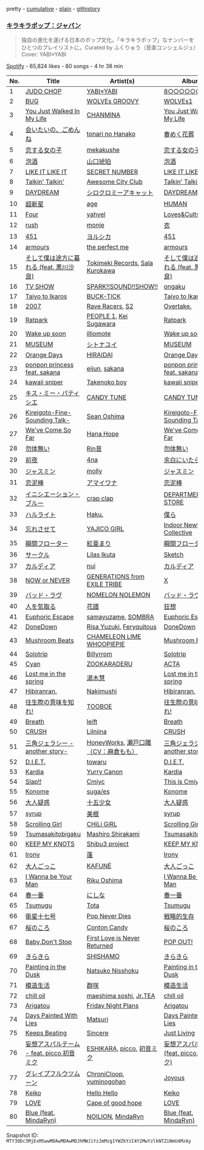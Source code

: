 pretty - [cumulative](/playlists/cumulative/37i9dQZF1DWVlypmfyCIGr.md) - [plain](/playlists/plain/37i9dQZF1DWVlypmfyCIGr) - [githistory](https://github.githistory.xyz/mackorone/spotify-playlist-archive/blob/main/playlists/plain/37i9dQZF1DWVlypmfyCIGr)

### [キラキラポップ：ジャパン](https://open.spotify.com/playlist/37i9dQZF1DWVlypmfyCIGr)

> 独自の進化を遂げる日本のポップ文化。「キラキラポップ」なナンバーをひとつのプレイリストに。Curated by ふくりゅう（音楽コンシェルジュ）Cover: YABI×YABI

[Spotify](https://open.spotify.com/user/spotify) - 65,824 likes - 80 songs - 4 hr 38 min

| No. | Title | Artist(s) | Album | Length |
|---|---|---|---|---|
| 1 | [JUDO CHOP](https://open.spotify.com/track/78e1cuUciIjZd1bQ2QzLQN) | [YABI×YABI](https://open.spotify.com/artist/5lNh74hra4Q3pgXdV8nMjz) | [8○○○○○○Z○○](https://open.spotify.com/album/0RvzLnpAYRmB0N6dpCy2EF) | 2:49 |
| 2 | [BUG](https://open.spotify.com/track/3VrKMD6nX9hX9TVCaO4NJe) | [WOLVEs GROOVY](https://open.spotify.com/artist/753fRmPGbnQKAnD3pr1M1H) | [WOLVEs1](https://open.spotify.com/album/6v8VrQJqWItervIj8OTISL) | 3:25 |
| 3 | [You Just Walked In My Life](https://open.spotify.com/track/7eRHytSFVvMRNk1at0HkWs) | [CHANMINA](https://open.spotify.com/artist/2vjeuQwzSP5ErC1S41gONX) | [You Just Walked In My Life](https://open.spotify.com/album/3r6AKB3Zf1lTcG0et17Hdz) | 2:59 |
| 4 | [会いたいの、ごめんね](https://open.spotify.com/track/4PF7zsFQ9Hyw9UwIkRKuuw) | [tonari no Hanako](https://open.spotify.com/artist/3p7Un86kbW52HgEPeoyl26) | [春めく花葬](https://open.spotify.com/album/43CMs9S0bbOhaa6luutaCz) | 3:20 |
| 5 | [恋する女の子](https://open.spotify.com/track/0FwGg3JX9cYGPsEcQjlMLp) | [mekakushe](https://open.spotify.com/artist/0CWyD7hgBLQ7dIUGEDkAWz) | [恋する女の子](https://open.spotify.com/album/4XoCqA7BAjTZjM7aQPkonP) | 4:52 |
| 6 | [泡酒](https://open.spotify.com/track/7ov2fXYps7fTGRq5x3xAzK) | [山口琥珀](https://open.spotify.com/artist/0QDSsr6m9R1pBJOh6l9V0E) | [泡酒](https://open.spotify.com/album/2XGBXw78SFZzyWAKAPWDwI) | 1:52 |
| 7 | [LIKE IT LIKE IT](https://open.spotify.com/track/7ISeBBHzZgNWiDjJEcv3YH) | [SECRET NUMBER](https://open.spotify.com/artist/7qxo9RTWfEoFKN7XGtNV6V) | [LIKE IT LIKE IT](https://open.spotify.com/album/78pg93B2eu8AMtNtCyWyA2) | 3:08 |
| 8 | [Talkin' Talkin'](https://open.spotify.com/track/5qvsE4V7Vpqa8GHDHQoQta) | [Awesome City Club](https://open.spotify.com/artist/7jGn8qhLb48n7yMMNfAoHv) | [Talkin' Talkin'](https://open.spotify.com/album/76D9Qr6EaD8P56RKKjgCF9) | 3:44 |
| 9 | [DAYDREAM](https://open.spotify.com/track/5kgypixQm9YDAiW0cXV3Kb) | [シロクロミーアキャット](https://open.spotify.com/artist/1Df09q3nInMTxbmnre927z) | [DAYDREAM](https://open.spotify.com/album/2iLq3U9ggelOp0MBb90stk) | 3:02 |
| 10 | [超新星](https://open.spotify.com/track/1LMBCAzPddcDx3rwb3LaSp) | [age](https://open.spotify.com/artist/4LUAh1USHuVZQZsEuovdLg) | [HUMAN](https://open.spotify.com/album/2ff6i92pRXmlG5QpKDOeuU) | 3:36 |
| 11 | [Four](https://open.spotify.com/track/5kYn9qvedVqJ7pef7uxGgH) | [yahyel](https://open.spotify.com/artist/1PSuZ74d4aJt9LR4fIoBNo) | [Loves&Cults](https://open.spotify.com/album/4N8YhEmhvmSBlunbdjTKdL) | 3:38 |
| 12 | [rush](https://open.spotify.com/track/0nwExdohc2fbpAyAXr0udo) | [monje](https://open.spotify.com/artist/5UqQ3L8MFnpqFHW2oUy56Y) | [衣](https://open.spotify.com/album/4WkdCPzpqwvJWQS5jTTDHR) | 4:32 |
| 13 | [451](https://open.spotify.com/track/3M6R3MaIkliOaZQ4YX67W1) | [ヨルシカ](https://open.spotify.com/artist/4UK2Lzi6fBfUi9rpDt6cik) | [451](https://open.spotify.com/album/36NUlhlgw0Nkj1uYrkckHB) | 3:29 |
| 14 | [armours](https://open.spotify.com/track/735XuL8IUQVavOXe1KZCGd) | [the perfect me](https://open.spotify.com/artist/4lIWDVV24qRp0ULdEEDYTf) | [armours](https://open.spotify.com/album/73lS93iSdElrCDaMF9c5Mt) | 3:10 |
| 15 | [そして僕は途方に暮れる \(feat\. 黒川沙良\)](https://open.spotify.com/track/0saXHM5Z0JU0vjYUYOQ3nC) | [Tokimeki Records](https://open.spotify.com/artist/73vrL9RiKlSaQFo2izavC1), [Sala Kurokawa](https://open.spotify.com/artist/5gfV2sADb4hk8v0l3TxN15) | [そして僕は途方に暮れる \(feat\. 黒川沙良\)](https://open.spotify.com/album/2RplRrB1GzCpovo9YoyXAW) | 4:24 |
| 16 | [TV SHOW](https://open.spotify.com/track/4vg4jaBzzfuorGHqEaQIIN) | [SPARK!!SOUND!!SHOW!!](https://open.spotify.com/artist/1bFs9Etj0H2sq0vmmwmmDU) | [ongaku](https://open.spotify.com/album/7cmXn8tyiU7l9KpG33f2RD) | 2:56 |
| 17 | [Taiyo to Ikaros](https://open.spotify.com/track/3xLIAnOBUvz3tcMIn6zh7L) | [BUCK\-TICK](https://open.spotify.com/artist/2DiecQcRbDuSJuSPKtirrX) | [Taiyo to Ikaros](https://open.spotify.com/album/2ZC6smjFEaTONbYg0vnaBx) | 4:30 |
| 18 | [2007](https://open.spotify.com/track/0krqsfcviGEyWqcXDUVLon) | [Rave Racers](https://open.spotify.com/artist/7cAx8raTkmzauwfJqGj0Ug), [S2](https://open.spotify.com/artist/0IzMiHAuFdr9HUYxgzaCS3) | [Overtake.](https://open.spotify.com/album/5T0w38lAoRUZ1qtT9nafEt) | 4:02 |
| 19 | [Ratpark](https://open.spotify.com/track/451krgfVbiNmFxAIXTGQjL) | [PEOPLE 1](https://open.spotify.com/artist/2llRPLPOCvnAiUozItvPsU), [Kei Sugawara](https://open.spotify.com/artist/7xlTOxmnztZVNgoPlMV6YS) | [Ratpark](https://open.spotify.com/album/3B88ap6PgLfLt41faNFPsN) | 3:32 |
| 20 | [Wake up soon](https://open.spotify.com/track/0siU3JMlnOYfANLVyYXX0D) | [illiomote](https://open.spotify.com/artist/3WT4BJFKhoWN3Mc8TDcH7v) | [Wake up soon](https://open.spotify.com/album/1GRLAC0RJNALOdCRj8pugK) | 3:00 |
| 21 | [MUSEUM](https://open.spotify.com/track/5ug8HRgPsLGVdclcsho8L5) | [シトナユイ](https://open.spotify.com/artist/0kWlfrKUtyyjipOtWz5gkB) | [MUSEUM](https://open.spotify.com/album/5UOT8OI83xiUFqpkPfr2kv) | 4:27 |
| 22 | [Orange Days](https://open.spotify.com/track/3DiUeAXtGIivmWjTMimKwm) | [HIRAIDAI](https://open.spotify.com/artist/7JthQ6zwNzfxRfIEjp6wUs) | [Orange Days](https://open.spotify.com/album/6atQ8dmI3YfyZM6v90sSTw) | 3:46 |
| 23 | [ponpon princess feat\. sakana](https://open.spotify.com/track/7cjJIpMrVa8T0J1ynjkWlC) | [eijun](https://open.spotify.com/artist/3fZEXtz36reclpIaZpu1Bx), [sakana](https://open.spotify.com/artist/7ynWqUtYVEl1GOhC4LmsT9) | [ponpon princess feat\. sakana](https://open.spotify.com/album/2Idc44WfNuUsxUQpna6CGt) | 2:03 |
| 24 | [kawaii sniper](https://open.spotify.com/track/1CWxL8vJPg1X9i80YkE2rl) | [Takenoko boy](https://open.spotify.com/artist/2zKwytgt08aI3hRAkwXLSV) | [kawaii sniper](https://open.spotify.com/album/3i5hWVYZSlmyyUc3p79Pu3) | 2:34 |
| 25 | [キス・ミー・パティシエ](https://open.spotify.com/track/4PMaqbGA4mX7lyvZEPSW1t) | [CANDY TUNE](https://open.spotify.com/artist/4Yq4M6kdQTjkPBOp7aPJrA) | [CANDY TUNE](https://open.spotify.com/album/1wWlPzZxCuehpTuuZpVGs3) | 3:36 |
| 26 | [Kireigoto\-Fine\-Sounding Talk\-](https://open.spotify.com/track/47rj7wj8LDSiSHPa7noXDl) | [Sean Oshima](https://open.spotify.com/artist/4LC3wsmgBW48A6DtXtCWsw) | [Kireigoto\-Fine\-Sounding Talk\-](https://open.spotify.com/album/0XxEaLhmvfcbhUFUHpRY33) | 3:03 |
| 27 | [We've Come So Far](https://open.spotify.com/track/6NPWhHGuKj5lHVOYCjqENO) | [Hana Hope](https://open.spotify.com/artist/0HRps5F3fAsPL6QmFCdK7a) | [We've Come So Far](https://open.spotify.com/album/6TdjKQw56ZFOExxjqQf7qo) | 3:58 |
| 28 | [勿体無い](https://open.spotify.com/track/3GQJb7NMVZ8yBRpap7N3TJ) | [Rin音](https://open.spotify.com/artist/2sd5k8N8cAOm6Q8OCcePw4) | [勿体無い](https://open.spotify.com/album/7eBRbpcDWdzLYpCShTY9Xb) | 3:35 |
| 29 | [前夜](https://open.spotify.com/track/57M5gx8YCxENPqSgNFoi8c) | [4na](https://open.spotify.com/artist/4oFbU35Y1ezMvUlB6B5MTF) | [余白にいたら、](https://open.spotify.com/album/7FRSMhZwqwmU1kmmqyljCW) | 2:49 |
| 30 | [ジャスミン](https://open.spotify.com/track/0c3QOJwuRjt37y8slQJP3q) | [molly](https://open.spotify.com/artist/7gWcKdcutmkQ3igGkCuvh0) | [ジャスミン](https://open.spotify.com/album/0q0k77bwg8U7JZ16zD0OdM) | 2:57 |
| 31 | [恋泥棒](https://open.spotify.com/track/1Ix2IwgYQFShNN4qNW5DIn) | [アマイワナ](https://open.spotify.com/artist/78khO3LkYjAc4VSpHOJjrH) | [恋泥棒](https://open.spotify.com/album/0w67nVWIK7m26RJ7GTa1AA) | 3:24 |
| 32 | [イニシエーション・ブルー](https://open.spotify.com/track/2G8BMXMdyoayATY9lw9Fll) | [crap clap](https://open.spotify.com/artist/1qefytAD4qHuTqxo2iw6sD) | [DEPARTMENT STORE](https://open.spotify.com/album/2nISP3l0hm6Xfrwn1y93Tr) | 5:07 |
| 33 | [ハルライト](https://open.spotify.com/track/0TlYqk7DByP0m1rSASRIP8) | [Haku.](https://open.spotify.com/artist/5qJEtz7aC2nwA9LsjfkGVM) | [僕ら](https://open.spotify.com/album/4PKSj5EYOsSRFVS8V1gF9m) | 3:41 |
| 34 | [忘れさせて](https://open.spotify.com/track/5IXxkcxGm9Tk0DmeH8YtV8) | [YAJICO GIRL](https://open.spotify.com/artist/0Tf7tr107S3YnHo2BIOPX4) | [Indoor Newtown Collective](https://open.spotify.com/album/2bEq5HpMoGQRikWSVJEacq) | 4:07 |
| 35 | [瞬間フローター](https://open.spotify.com/track/2xkLi0VEYaVeddWJUnoGzP) | [紅亜まり](https://open.spotify.com/artist/2dhsnx503wG5oCsnFrRgec) | [瞬間フローター](https://open.spotify.com/album/1p6qegpQmgQL79FWAo8zPR) | 4:49 |
| 36 | [サークル](https://open.spotify.com/track/5sRnmEbAVSOcfqNlVwTfQe) | [Lilas Ikuta](https://open.spotify.com/artist/1qM11R4ylJyQiPJ0DffE9z) | [Sketch](https://open.spotify.com/album/5aCgGOMefRFhsLgclMThoy) | 3:15 |
| 37 | [カルディア](https://open.spotify.com/track/0kVun4yiUf31HhCVg3tBkY) | [nui](https://open.spotify.com/artist/1w8URhGe2U7oTUV0uTM2hF) | [カルディア](https://open.spotify.com/album/0HL2t2K4NaadhniILGbdY9) | 2:43 |
| 38 | [NOW or NEVER](https://open.spotify.com/track/5zxlFx6uXyshCgsDQY7SqC) | [GENERATIONS from EXILE TRIBE](https://open.spotify.com/artist/4HfuyMMy295oBvbIuXr0v8) | [X](https://open.spotify.com/album/7wK5PYGgs4HpeLibJmA0Hl) | 3:52 |
| 39 | [バッド・ラヴ](https://open.spotify.com/track/3snRYYwhtCnB73oyAB9PDM) | [NOMELON NOLEMON](https://open.spotify.com/artist/3PRXdiVu8lUkeCKw4ZUX4B) | [バッド・ラヴ](https://open.spotify.com/album/0DjAPzvefBWotibQ5nWABf) | 3:41 |
| 40 | [人を気取る](https://open.spotify.com/track/1vVUugAJ7BEGDeC4oM5bIk) | [花譜](https://open.spotify.com/artist/2c32JruIkUyfdycHmhIph4) | [狂想](https://open.spotify.com/album/1GDzE0TWO5XvWYbI9fSsCz) | 3:42 |
| 41 | [Euphoric Escape](https://open.spotify.com/track/3J50EjeL59ZYfJAYmWdLdW) | [samayuzame](https://open.spotify.com/artist/35rpDiXIsvLFJx0KaGvxK2), [SOMBRA](https://open.spotify.com/artist/4FsJdqeI2pBKVDyhGm19Dw) | [Euphoric Escape](https://open.spotify.com/album/6gMqQPVrchyoXtf1aKVnCw) | 3:23 |
| 42 | [DoneDown](https://open.spotify.com/track/2xXrdQCUB3rHpQBKYAPwQR) | [Risa Yuzuki](https://open.spotify.com/artist/5VGrNkixNGpKM2OBwEtHtl), [Feryquitous](https://open.spotify.com/artist/1Dpvdqieoo5Xq3zOWDHp30) | [DoneDown](https://open.spotify.com/album/0SCKhpzg8oKVYUp6jMnmXz) | 3:47 |
| 43 | [Mushroom Beats](https://open.spotify.com/track/5uJImPxcrsokmLjKHsRw67) | [CHAMELEON LIME WHOOPIEPIE](https://open.spotify.com/artist/1uP5mPkWII7Tcxp7xtqPmj) | [Mushroom Beats](https://open.spotify.com/album/1KtKcO4HY80jXFNuoq9pWp) | 2:14 |
| 44 | [Solotrip](https://open.spotify.com/track/0r3bAaZO1NsoKcWMT6zfEL) | [Billyrrom](https://open.spotify.com/artist/7our8lu1Vk9CLnFEu3JEbc) | [Solotrip](https://open.spotify.com/album/56pMu3efEN0UjMQ55cDDCo) | 3:12 |
| 45 | [Cyan](https://open.spotify.com/track/3aNHIkImfrlJmcTzM7OvHs) | [ZOOKARADERU](https://open.spotify.com/artist/0mkwliKa9Bf7kdXMV1iuMp) | [ACTA](https://open.spotify.com/album/3gjpogPcDu12ZDRaDtV5KL) | 2:14 |
| 46 | [Lost me in the spring](https://open.spotify.com/track/3f0kpCOw8mdqGfHIUnfeWK) | [湯木慧](https://open.spotify.com/artist/6CLuhpHEjf2V9eTf0yAYUr) | [Lost me in the spring](https://open.spotify.com/album/65Ky28Aj2m2doqoFPGAxjJ) | 4:07 |
| 47 | [Hibiranran.](https://open.spotify.com/track/2DqdszvU0Ue9A1zHAm33PG) | [Nakimushi](https://open.spotify.com/artist/2zv25U5N7QyNcn8I9kzZVn) | [Hibiranran.](https://open.spotify.com/album/0IpuDe5NRfYN1ICCyGf7OZ) | 3:04 |
| 48 | [往生際の意味を知れ!](https://open.spotify.com/track/7sdzicvFf1SlZXBahVjSTn) | [TOOBOE](https://open.spotify.com/artist/0HZLpOSMHpalBlUnONhynN) | [往生際の意味を知れ!](https://open.spotify.com/album/6uW1aOg3jHnj4VN1l7rfwU) | 2:59 |
| 49 | [Breath](https://open.spotify.com/track/6yZ8jfLRNv4LT9eH4tkDqo) | [leift](https://open.spotify.com/artist/57gMLz4GGinuQk4YnwwNv3) | [Breath](https://open.spotify.com/album/3vhP0VsvbiEWQIicYU6S8Z) | 2:44 |
| 50 | [CRUSH](https://open.spotify.com/track/0uPZfIYeaGtGAIHpGSh54t) | [Lilniina](https://open.spotify.com/artist/2sQQn4m6eLqk0wt3TOkaGw) | [CRUSH](https://open.spotify.com/album/5zTdHcu3znLImf0IMnwFlH) | 2:44 |
| 51 | [三角ジェラシー \-another story\-](https://open.spotify.com/track/2jIsNJpsfLqTQUUVJ8AUDc) | [HoneyWorks](https://open.spotify.com/artist/40oxjbVm3kdeyJEiGsKrmd), [瀬戸口雛（CV：麻倉もも）](https://open.spotify.com/artist/2YBlQwDHazL6jCrjIKgb1r) | [三角ジェラシー \-another story\-](https://open.spotify.com/album/4wbuBtlt0hDQKs7ky2xGkA) | 3:23 |
| 52 | [D.I.E.T.](https://open.spotify.com/track/3X3MG7NRGWSPx4Oc0efjsK) | [towaru](https://open.spotify.com/artist/0sogMPiEciDvpT4NcJfFUp) | [D.I.E.T.](https://open.spotify.com/album/5L7JsWiAlqhgT17qbPdJKW) | 3:17 |
| 53 | [Kardia](https://open.spotify.com/track/5GX5NgNPh67KbCOR8rgDTI) | [Yurry Canon](https://open.spotify.com/artist/1m34pv256vfYU7zY1vozJT) | [Kardia](https://open.spotify.com/album/5NhUQQnbNfrqAzZkv7yhxg) | 2:43 |
| 54 | [Slap!!](https://open.spotify.com/track/38ovl1BpDpmuYB4DTqfWZu) | [Cmiyc](https://open.spotify.com/artist/5Szb3g64k5unuyTYPOOOim) | [This is Cmiyc!](https://open.spotify.com/album/6L5SSsDG7jkrRNKsnd3jBJ) | 3:02 |
| 55 | [Konome](https://open.spotify.com/track/5vUYUwoyg4gDGBet2JaoCi) | [suga/es](https://open.spotify.com/artist/2bV15wVRFCQeDxd0zhRpCi) | [Konome](https://open.spotify.com/album/70rCA4UvcsS5tPIrxWB6yn) | 3:44 |
| 56 | [大人疑惑](https://open.spotify.com/track/1XikXE8T8cMovjzP5tOMUc) | [十五少女](https://open.spotify.com/artist/4QmLN7dXAOKWnZO9efWX5d) | [大人疑惑](https://open.spotify.com/album/26m8figT1GnJ5i42cQ1Kyg) | 4:36 |
| 57 | [syrup](https://open.spotify.com/track/4xdMMCJ7MAKJGeeXKzEMeJ) | [美根](https://open.spotify.com/artist/5NDtujcf6hBmjyLI89Y11g) | [syrup](https://open.spotify.com/album/01xdW9offHu6NHy97nQKc9) | 3:41 |
| 58 | [Scrolling Girl](https://open.spotify.com/track/7ckP67M7zcZIwIrq97Xx5D) | [CHiLi GiRL](https://open.spotify.com/artist/1kY3BOyFg8uv9aEQjr6R95) | [Scrolling Girl](https://open.spotify.com/album/4XrBAbvAZLakbZruyUAHEx) | 3:57 |
| 59 | [Tsumasakitobigaku](https://open.spotify.com/track/4M20jWZfN4TtTN0l5syJLK) | [Mashiro Shirakami](https://open.spotify.com/artist/4m5nPDb3wgSoFINV9szgbx) | [Tsumasakitobigaku](https://open.spotify.com/album/74MVMZJWsmCTPLidrvgi6Y) | 3:45 |
| 60 | [KEEP MY KNOTS](https://open.spotify.com/track/7skCsIXDbp7ukuMeU1cOUA) | [Shibu3 project](https://open.spotify.com/artist/7n18EemXUxmIDJV1Vr9kHD) | [KEEP MY KNOTS](https://open.spotify.com/album/35IOsf4SIzu0rQ0OMqfb7I) | 4:24 |
| 61 | [Irony](https://open.spotify.com/track/0kUnBvu84xLywVWRZONqSH) | [蓬](https://open.spotify.com/artist/2L9zOaBk8ZPdpAsST5VZnF) | [Irony](https://open.spotify.com/album/3NeNGaBDOD5FmOHp9bLlLh) | 3:35 |
| 62 | [大人ごっこ](https://open.spotify.com/track/273yBcxenwDAsEeITLjvKK) | [KAFUNÉ](https://open.spotify.com/artist/7bNRhxhTWymWZpS31aE9qG) | [大人ごっこ](https://open.spotify.com/album/0wVAJ6fb4Iq1P9fwH2sYSY) | 2:52 |
| 63 | [I Wanna be Your Man](https://open.spotify.com/track/28O3jke3WymV3GjOVZNHcg) | [Riku Oshima](https://open.spotify.com/artist/4uExsX4lCNgoL9zc8Uwdue) | [I Wanna Be Your Man](https://open.spotify.com/album/1gKh1qXBbbksbos9qkcuIR) | 4:36 |
| 64 | [春一番](https://open.spotify.com/track/61qEeQbRlKpZoi1msfhANP) | [にしな](https://open.spotify.com/artist/2aoUBwmHWln0JSEZbi9E70) | [春一番](https://open.spotify.com/album/6umddxqdrqZmILr4OHa35Z) | 3:17 |
| 65 | [Tsumugu](https://open.spotify.com/track/6uqDqDf5OVAyVj6lxwWrAx) | [Tota](https://open.spotify.com/artist/5WIXXPkyVYncLscyUbDrpi) | [Tsumugu](https://open.spotify.com/album/3WJSzExzoaymFUgJNy1ABs) | 3:51 |
| 66 | [衛星十七号](https://open.spotify.com/track/1orWtkpa4ChQZn2sCnThSW) | [Pop Never Dies](https://open.spotify.com/artist/09sIEZ75poO3BQBaQ7EfGm) | [戦略的生存](https://open.spotify.com/album/3YThqweWZRKmnAt8ibr5PM) | 3:48 |
| 67 | [桜のころ](https://open.spotify.com/track/1UiAsM3NsxqaSsGO5RD3pZ) | [Conton Candy](https://open.spotify.com/artist/6FuFgQvi3GNYr4yDuh4Fxq) | [桜のころ](https://open.spotify.com/album/6BHIGYRKBHDluiYCJNO2my) | 5:28 |
| 68 | [Baby,Don't Stop](https://open.spotify.com/track/3xK3nC2M3FqxLBJ4MnXITr) | [First Love is Never Returned](https://open.spotify.com/artist/5TSbFJ8iUw0NTXGU9cmasG) | [POP OUT!](https://open.spotify.com/album/1VfpN0zgdLujwepllGpJVo) | 3:09 |
| 69 | [きらきら](https://open.spotify.com/track/32lWfnbzsZTX02L3935VF7) | [SHISHAMO](https://open.spotify.com/artist/6MGHit7sV38BhpChZYByFv) | [きらきら](https://open.spotify.com/album/411ShZaP7vuopafIAwrgZp) | 4:32 |
| 70 | [Painting in the Dusk](https://open.spotify.com/track/0Aoh3DIsXbABQwCd2lf0iN) | [Natsuko Nisshoku](https://open.spotify.com/artist/4GnFg9D7Ds99UI0r5t9PZK) | [Painting in the Dusk](https://open.spotify.com/album/5Q5rMzHJyXJFSMbLaRIV1v) | 4:18 |
| 71 | [模造生活](https://open.spotify.com/track/0ocZinSQ0KhCc5pmrL9gE7) | [群咲](https://open.spotify.com/artist/7IvxuWvEbn7WlpW1ak79ZS) | [模造生活](https://open.spotify.com/album/6qzpmrcGaw93XkXPV7F7K4) | 2:55 |
| 72 | [chill oil](https://open.spotify.com/track/3zitR68UQPvSJXhj0VhVKB) | [maeshima soshi](https://open.spotify.com/artist/4O49GHbECmNppFvzK0WZXf), [Jr.TEA](https://open.spotify.com/artist/6LzvdyO4rk5hMzyRhlrt4e) | [chill oil](https://open.spotify.com/album/1EBszIXQGrExYYVJl0UaYV) | 2:35 |
| 73 | [Arigatou](https://open.spotify.com/track/1BqO13qjFNkQXvcBUQJx3d) | [Friday Night Plans](https://open.spotify.com/artist/71YfYiTx6KAZFJfKaNYueQ) | [Arigatou](https://open.spotify.com/album/26faPbLsIjkVUCFm7lmodo) | 3:31 |
| 74 | [Days Painted With Lies](https://open.spotify.com/track/3qw6GXuWZ20a8RiMm14o67) | [Matsuri](https://open.spotify.com/artist/3gzzyz8FmSOGRVrYW8GubK) | [Days Painted With Lies](https://open.spotify.com/album/7h2cBgeshFh93l5Xu0EU0U) | 3:06 |
| 75 | [Keeps Beating](https://open.spotify.com/track/5dGenSjQSfL9KwXhL3D18M) | [Sincere](https://open.spotify.com/artist/3ucekCZdcSOBgiLZ37nKyn) | [Just Living](https://open.spotify.com/album/6jWIqqH1FJKuDbtq8cCWIC) | 3:49 |
| 76 | [妄想アスパルテーム \- feat\. picco,初音ミク](https://open.spotify.com/track/5dcHPVb27nDK94mEFSSpug) | [ESHIKARA](https://open.spotify.com/artist/4VuUJ2V2aRxfQRlRdpC1ih), [picco](https://open.spotify.com/artist/5Ag3wuPOl3y5hJgqhhqVVM), [初音ミク](https://open.spotify.com/artist/0UlXuNuMZiSeVLFjhKQPIP) | [妄想アスパルテーム \(feat\. picco,初音ミク\)](https://open.spotify.com/album/1Cj7pQrNMkiO6dVTLT3uK4) | 2:27 |
| 77 | [グレイプフルウツムーン](https://open.spotify.com/track/40fFdP7JIOYzembubfwtWI) | [ChroniCloop](https://open.spotify.com/artist/1lY8ZcmYK2LZ9wvUjE5M1J), [yuminogohan](https://open.spotify.com/artist/4benRqQ6DaTHcvZhm8rskM) | [Joyous](https://open.spotify.com/album/6gM1JLQtytrmWeOW83H9xH) | 3:04 |
| 78 | [Keiko](https://open.spotify.com/track/4N3tyDxeg8QZexZC3ReLL1) | [Hello Hello](https://open.spotify.com/artist/0VHtkjMrNXTTDNE9Ej96og) | [Keiko](https://open.spotify.com/album/4JapoCKxPb7lJTgEYdTPty) | 2:50 |
| 79 | [LOVE](https://open.spotify.com/track/6B3hW9N34J1rTT6aMbcMn4) | [Cape of good hope](https://open.spotify.com/artist/71qVt23XtBAsadtjkBwjAZ) | [LOVE](https://open.spotify.com/album/5Kala9TLYPDNiz03dS1UjT) | 3:08 |
| 80 | [Blue \(feat\. MindaRyn\)](https://open.spotify.com/track/0VvH7N4iVMBTbfgbuYUihl) | [NOILION](https://open.spotify.com/artist/7A8ngqXYxuxssjjLk8c0BH), [MindaRyn](https://open.spotify.com/artist/7MSns7VCEysJJhcp67gvtZ) | [Blue \(feat\. MindaRyn\)](https://open.spotify.com/album/6fqvj9SQwcQquVhWrDKuUM) | 3:10 |

Snapshot ID: `MTY3ODc3MjExMSwwMDAwMDAwMDJhMWJiYzJmMzg1YWZkYzI4Y2MwYzlkNTZiNmU4MzAy`
